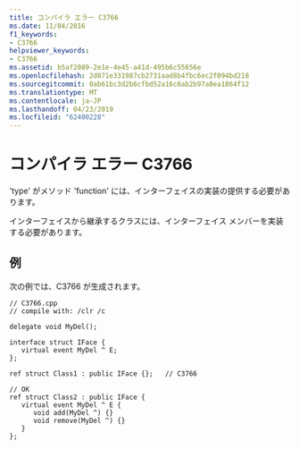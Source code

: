 ```yaml
---
title: コンパイラ エラー C3766
ms.date: 11/04/2016
f1_keywords:
- C3766
helpviewer_keywords:
- C3766
ms.assetid: b5af2089-2e1e-4e45-a41d-495b6c55656e
ms.openlocfilehash: 2d871e331987cb2731aad8b4fbc6ec2f094bd218
ms.sourcegitcommit: 0ab61bc3d2b6cfbd52a16c6ab2b97a8ea1864f12
ms.translationtype: MT
ms.contentlocale: ja-JP
ms.lasthandoff: 04/23/2019
ms.locfileid: "62400228"
---
```

# <a name="compiler-error-c3766"></a>コンパイラ エラー C3766

'type' がメソッド 'function' には、インターフェイスの実装の提供する必要があります。

インターフェイスから継承するクラスには、インターフェイス メンバーを実装する必要があります。

## <a name="example"></a>例

次の例では、C3766 が生成されます。

```
// C3766.cpp
// compile with: /clr /c

delegate void MyDel();

interface struct IFace {
   virtual event MyDel ^ E;
};

ref struct Class1 : public IFace {};   // C3766

// OK
ref struct Class2 : public IFace {
   virtual event MyDel ^ E {
      void add(MyDel ^) {}
      void remove(MyDel ^) {}
   }
};
```